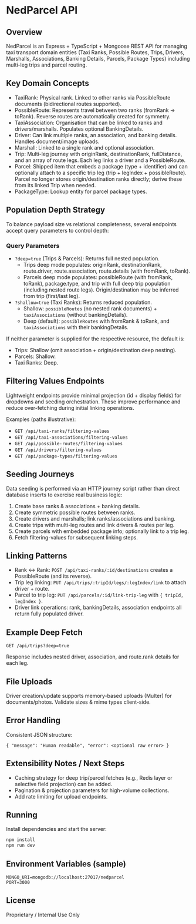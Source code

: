 # NedParcel API

## Overview
NedParcel is an Express + TypeScript + Mongoose REST API for managing taxi transport domain entities (Taxi Ranks, Possible Routes, Trips, Drivers, Marshalls, Associations, Banking Details, Parcels, Package Types) including multi-leg trips and parcel routing.

## Key Domain Concepts
- TaxiRank: Physical rank. Linked to other ranks via PossibleRoute documents (bidirectional routes supported).
- PossibleRoute: Represents travel between two ranks (fromRank -> toRank). Reverse routes are automatically created for symmetry.
- TaxiAssociation: Organisation that can be linked to ranks and drivers/marshalls. Populates optional BankingDetails.
- Driver: Can link multiple ranks, an association, and banking details. Handles document/image uploads.
- Marshall: Linked to a single rank and optional association.
- Trip: Multi-leg journey with originRank, destinationRank, fullDistance, and an array of route legs. Each leg links a driver and a PossibleRoute.
- Parcel: Shipped item that embeds a package (type + identifier) and can optionally attach to a specific trip leg (trip + legIndex + possibleRoute). Parcel no longer stores origin/destination ranks directly; derive these from its linked Trip when needed.
- PackageType: Lookup entity for parcel package types.

## Population Depth Strategy
To balance payload size vs relational completeness, several endpoints accept query parameters to control depth:

### Query Parameters
- `?deep=true` (Trips & Parcels): Returns full nested population.
  - Trips deep mode populates: originRank, destinationRank, route.driver, route.association, route.details (with fromRank, toRank).
  - Parcels deep mode populates: possibleRoute (with fromRank, toRank), package.type, and trip with full deep trip population (including nested route legs). Origin/destination may be inferred from trip (first/last leg).
- `?shallow=true` (Taxi Ranks): Returns reduced population.
  - Shallow: `possibleRoutes` (no nested rank documents) + `taxiAssociations` (without bankingDetails).
  - Deep (default): `possibleRoutes` with fromRank & toRank, and `taxiAssociations` with their bankingDetails.

If neither parameter is supplied for the respective resource, the default is:
- Trips: Shallow (omit association + origin/destination deep nesting).
- Parcels: Shallow.
- Taxi Ranks: Deep.

## Filtering Values Endpoints
Lightweight endpoints provide minimal projection (id + display fields) for dropdowns and seeding orchestration. These improve performance and reduce over-fetching during initial linking operations.

Examples (paths illustrative):
- `GET /api/taxi-ranks/filtering-values`
- `GET /api/taxi-associations/filtering-values`
- `GET /api/possible-routes/filtering-values`
- `GET /api/drivers/filtering-values`
- `GET /api/package-types/filtering-values`

## Seeding Journeys
Data seeding is performed via an HTTP journey script rather than direct database inserts to exercise real business logic:
1. Create base ranks & associations + banking details.
2. Create symmetric possible routes between ranks.
3. Create drivers and marshalls; link ranks/associations and banking.
4. Create trips with multi-leg routes and link drivers & routes per leg.
5. Create parcels with embedded package info; optionally link to a trip leg.
6. Fetch filtering-values for subsequent linking steps.

## Linking Patterns
- Rank <-> Rank: `POST /api/taxi-ranks/:id/destinations` creates a PossibleRoute (and its reverse).
- Trip leg linking: `PUT /api/trips/:tripId/legs/:legIndex/link` to attach driver + route.
- Parcel to trip leg: `PUT /api/parcels/:id/link-trip-leg` with `{ tripId, legIndex }`.
- Driver link operations: rank, bankingDetails, association endpoints all return fully populated driver.

## Example Deep Fetch
```
GET /api/trips?deep=true
```
Response includes nested driver, association, and route.rank details for each leg.

## File Uploads
Driver creation/update supports memory-based uploads (Multer) for documents/photos. Validate sizes & mime types client-side.

## Error Handling
Consistent JSON structure:
```
{ "message": "Human readable", "error": <optional raw error> }
```

## Extensibility Notes / Next Steps
- Caching strategy for deep trip/parcel fetches (e.g., Redis layer or selective field projection) can be added.
- Pagination & projection parameters for high-volume collections.
- Add rate limiting for upload endpoints.

## Running
Install dependencies and start the server:
```bash
npm install
npm run dev
```

## Environment Variables (sample)
```
MONGO_URI=mongodb://localhost:27017/nedparcel
PORT=3000
```

## License
Proprietary / Internal Use Only
